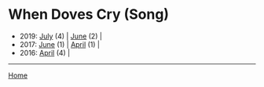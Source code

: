 # When Doves Cry (Song)

  * 2019: 
      [July](./when-doves-cry-song-2019-07.md) (4) | 
      [June](./when-doves-cry-song-2019-06.md) (2) | 
  * 2017: 
      [June](./when-doves-cry-song-2017-06.md) (1) | 
      [April](./when-doves-cry-song-2017-04.md) (1) | 
  * 2016: 
      [April](./when-doves-cry-song-2016-04.md) (4) | 

----

[Home](../)
